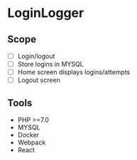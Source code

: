 # LoginLogger


## Scope

 - [ ] Login/logout
 - [ ] Store logins in MYSQL
 - [ ] Home screen displays logins/attempts
 - [ ] Logout screen

## Tools

 - PHP >=7.0
 - MYSQL
 - Docker
 - Webpack
 - React

